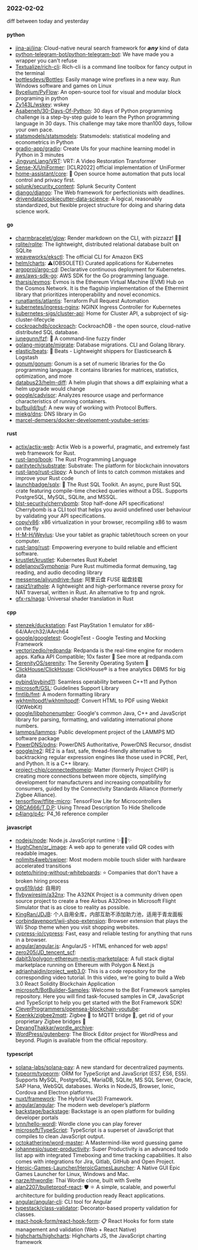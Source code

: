 ### 2022-02-02
diff between today and yesterday

#### python
* [jina-ai/jina](https://github.com/jina-ai/jina): Cloud-native neural search framework for 𝙖𝙣𝙮 kind of data
* [python-telegram-bot/python-telegram-bot](https://github.com/python-telegram-bot/python-telegram-bot): We have made you a wrapper you can't refuse
* [Textualize/rich-cli](https://github.com/Textualize/rich-cli): Rich-cli is a command line toolbox for fancy output in the terminal
* [bottlesdevs/Bottles](https://github.com/bottlesdevs/Bottles): Easily manage wine prefixes in a new way. Run Windows software and games on Linux
* [Bycelium/PyFlow](https://github.com/Bycelium/PyFlow): An open-source tool for visual and modular block programing in python
* [Zy143L/wskey](https://github.com/Zy143L/wskey): wskey
* [Asabeneh/30-Days-Of-Python](https://github.com/Asabeneh/30-Days-Of-Python): 30 days of Python programming challenge is a step-by-step guide to learn the Python programming language in 30 days. This challenge may take more than100 days, follow your own pace.
* [statsmodels/statsmodels](https://github.com/statsmodels/statsmodels): Statsmodels: statistical modeling and econometrics in Python
* [gradio-app/gradio](https://github.com/gradio-app/gradio): Create UIs for your machine learning model in Python in 3 minutes
* [JingyunLiang/VRT](https://github.com/JingyunLiang/VRT): VRT: A Video Restoration Transformer
* [Sense-X/UniFormer](https://github.com/Sense-X/UniFormer): [ICLR2022] official implementation of UniFormer
* [home-assistant/core](https://github.com/home-assistant/core): 🏡 Open source home automation that puts local control and privacy first.
* [splunk/security_content](https://github.com/splunk/security_content): Splunk Security Content
* [django/django](https://github.com/django/django): The Web framework for perfectionists with deadlines.
* [drivendata/cookiecutter-data-science](https://github.com/drivendata/cookiecutter-data-science): A logical, reasonably standardized, but flexible project structure for doing and sharing data science work.

#### go
* [charmbracelet/glow](https://github.com/charmbracelet/glow): Render markdown on the CLI, with pizzazz! 💅🏻
* [rqlite/rqlite](https://github.com/rqlite/rqlite): The lightweight, distributed relational database built on SQLite
* [weaveworks/eksctl](https://github.com/weaveworks/eksctl): The official CLI for Amazon EKS
* [helm/charts](https://github.com/helm/charts): ⚠️(OBSOLETE) Curated applications for Kubernetes
* [argoproj/argo-cd](https://github.com/argoproj/argo-cd): Declarative continuous deployment for Kubernetes.
* [aws/aws-sdk-go](https://github.com/aws/aws-sdk-go): AWS SDK for the Go programming language.
* [tharsis/evmos](https://github.com/tharsis/evmos): Evmos is the Ethereum Virtual Machine (EVM) Hub on the Cosmos Network. It is the flagship implementation of the Ethermint library that prioritizes interoperability and novel economics.
* [runatlantis/atlantis](https://github.com/runatlantis/atlantis): Terraform Pull Request Automation
* [kubernetes/ingress-nginx](https://github.com/kubernetes/ingress-nginx): NGINX Ingress Controller for Kubernetes
* [kubernetes-sigs/cluster-api](https://github.com/kubernetes-sigs/cluster-api): Home for Cluster API, a subproject of sig-cluster-lifecycle
* [cockroachdb/cockroach](https://github.com/cockroachdb/cockroach): CockroachDB - the open source, cloud-native distributed SQL database.
* [junegunn/fzf](https://github.com/junegunn/fzf): 🌸 A command-line fuzzy finder
* [golang-migrate/migrate](https://github.com/golang-migrate/migrate): Database migrations. CLI and Golang library.
* [elastic/beats](https://github.com/elastic/beats): 🐠 Beats - Lightweight shippers for Elasticsearch & Logstash
* [gonum/gonum](https://github.com/gonum/gonum): Gonum is a set of numeric libraries for the Go programming language. It contains libraries for matrices, statistics, optimization, and more
* [databus23/helm-diff](https://github.com/databus23/helm-diff): A helm plugin that shows a diff explaining what a helm upgrade would change
* [google/cadvisor](https://github.com/google/cadvisor): Analyzes resource usage and performance characteristics of running containers.
* [bufbuild/buf](https://github.com/bufbuild/buf): A new way of working with Protocol Buffers.
* [miekg/dns](https://github.com/miekg/dns): DNS library in Go
* [marcel-dempers/docker-development-youtube-series](https://github.com/marcel-dempers/docker-development-youtube-series): 

#### rust
* [actix/actix-web](https://github.com/actix/actix-web): Actix Web is a powerful, pragmatic, and extremely fast web framework for Rust.
* [rust-lang/book](https://github.com/rust-lang/book): The Rust Programming Language
* [paritytech/substrate](https://github.com/paritytech/substrate): Substrate: The platform for blockchain innovators
* [rust-lang/rust-clippy](https://github.com/rust-lang/rust-clippy): A bunch of lints to catch common mistakes and improve your Rust code
* [launchbadge/sqlx](https://github.com/launchbadge/sqlx): 🧰 The Rust SQL Toolkit. An async, pure Rust SQL crate featuring compile-time checked queries without a DSL. Supports PostgreSQL, MySQL, SQLite, and MSSQL.
* [blst-security/cherrybomb](https://github.com/blst-security/cherrybomb): Stop half-done API specifications! Cherrybomb is a CLI tool that helps you avoid undefined user behaviour by validating your API specifications.
* [copy/v86](https://github.com/copy/v86): x86 virtualization in your browser, recompiling x86 to wasm on the fly
* [H-M-H/Weylus](https://github.com/H-M-H/Weylus): Use your tablet as graphic tablet/touch screen on your computer.
* [rust-lang/rust](https://github.com/rust-lang/rust): Empowering everyone to build reliable and efficient software.
* [krustlet/krustlet](https://github.com/krustlet/krustlet): Kubernetes Rust Kubelet
* [pdeljanov/Symphonia](https://github.com/pdeljanov/Symphonia): Pure Rust multimedia format demuxing, tag reading, and audio decoding library
* [messense/aliyundrive-fuse](https://github.com/messense/aliyundrive-fuse): 阿里云盘 FUSE 磁盘挂载
* [rapiz1/rathole](https://github.com/rapiz1/rathole): A lightweight and high-performance reverse proxy for NAT traversal, written in Rust. An alternative to frp and ngrok.
* [gfx-rs/naga](https://github.com/gfx-rs/naga): Universal shader translation in Rust

#### cpp
* [stenzek/duckstation](https://github.com/stenzek/duckstation): Fast PlayStation 1 emulator for x86-64/AArch32/AArch64
* [google/googletest](https://github.com/google/googletest): GoogleTest - Google Testing and Mocking Framework
* [vectorizedio/redpanda](https://github.com/vectorizedio/redpanda): Redpanda is the real-time engine for modern apps. Kafka API Compatible; 10x faster 🚀 See more at redpanda.com
* [SerenityOS/serenity](https://github.com/SerenityOS/serenity): The Serenity Operating System 🐞
* [ClickHouse/ClickHouse](https://github.com/ClickHouse/ClickHouse): ClickHouse® is a free analytics DBMS for big data
* [pybind/pybind11](https://github.com/pybind/pybind11): Seamless operability between C++11 and Python
* [microsoft/GSL](https://github.com/microsoft/GSL): Guidelines Support Library
* [fmtlib/fmt](https://github.com/fmtlib/fmt): A modern formatting library
* [wkhtmltopdf/wkhtmltopdf](https://github.com/wkhtmltopdf/wkhtmltopdf): Convert HTML to PDF using Webkit (QtWebKit)
* [google/libphonenumber](https://github.com/google/libphonenumber): Google's common Java, C++ and JavaScript library for parsing, formatting, and validating international phone numbers.
* [lammps/lammps](https://github.com/lammps/lammps): Public development project of the LAMMPS MD software package
* [PowerDNS/pdns](https://github.com/PowerDNS/pdns): PowerDNS Authoritative, PowerDNS Recursor, dnsdist
* [google/re2](https://github.com/google/re2): RE2 is a fast, safe, thread-friendly alternative to backtracking regular expression engines like those used in PCRE, Perl, and Python. It is a C++ library.
* [project-chip/connectedhomeip](https://github.com/project-chip/connectedhomeip): Matter (formerly Project CHIP) is creating more connections between more objects, simplifying development for manufacturers and increasing compatibility for consumers, guided by the Connectivity Standards Alliance (formerly Zigbee Alliance).
* [tensorflow/tflite-micro](https://github.com/tensorflow/tflite-micro): TensorFlow Lite for Microcontrollers
* [ORCA666/T.D.P](https://github.com/ORCA666/T.D.P): Using Thread Description To Hide Shellcode
* [p4lang/p4c](https://github.com/p4lang/p4c): P4_16 reference compiler

#### javascript
* [nodejs/node](https://github.com/nodejs/node): Node.js JavaScript runtime ✨🐢🚀✨
* [HughChen/qr_image](https://github.com/HughChen/qr_image): A web app to generate valid QR codes with readable images.
* [nolimits4web/swiper](https://github.com/nolimits4web/swiper): Most modern mobile touch slider with hardware accelerated transitions
* [poteto/hiring-without-whiteboards](https://github.com/poteto/hiring-without-whiteboards): ⭐️ Companies that don't have a broken hiring process
* [gys619/jdd](https://github.com/gys619/jdd): 自用的
* [flybywiresim/a32nx](https://github.com/flybywiresim/a32nx): The A32NX Project is a community driven open source project to create a free Airbus A320neo in Microsoft Flight Simulator that is as close to reality as possible.
* [KingRan/JDJB](https://github.com/KingRan/JDJB): 个人自用全库，内部互助不添加助力池，适用于青龙面板
* [corbindavenport/wii-shop-extension](https://github.com/corbindavenport/wii-shop-extension): Browser extension that plays the Wii Shop theme when you visit shopping websites.
* [cypress-io/cypress](https://github.com/cypress-io/cypress): Fast, easy and reliable testing for anything that runs in a browser.
* [angular/angular.js](https://github.com/angular/angular.js): AngularJS - HTML enhanced for web apps!
* [zero205/JD_tencent_scf](https://github.com/zero205/JD_tencent_scf): 
* [dabit3/polygon-ethereum-nextjs-marketplace](https://github.com/dabit3/polygon-ethereum-nextjs-marketplace): A full stack digital marketplace running on Ethereum with Polygon & Next.js
* [adrianhajdin/project_web3.0](https://github.com/adrianhajdin/project_web3.0): This is a code repository for the corresponding video tutorial. In this video, we're going to build a Web 3.0 React Solidity Blockchain Application
* [microsoft/BotBuilder-Samples](https://github.com/microsoft/BotBuilder-Samples): Welcome to the Bot Framework samples repository. Here you will find task-focused samples in C#, JavaScript and TypeScript to help you get started with the Bot Framework SDK!
* [CleverProgrammers/opensea-blockchain-youtube](https://github.com/CleverProgrammers/opensea-blockchain-youtube): 
* [Koenkk/zigbee2mqtt](https://github.com/Koenkk/zigbee2mqtt): Zigbee 🐝 to MQTT bridge 🌉, get rid of your proprietary Zigbee bridges 🔨
* [DevangThakkar/wordle_archive](https://github.com/DevangThakkar/wordle_archive): 
* [WordPress/gutenberg](https://github.com/WordPress/gutenberg): The Block Editor project for WordPress and beyond. Plugin is available from the official repository.

#### typescript
* [solana-labs/solana-pay](https://github.com/solana-labs/solana-pay): A new standard for decentralized payments.
* [typeorm/typeorm](https://github.com/typeorm/typeorm): ORM for TypeScript and JavaScript (ES7, ES6, ES5). Supports MySQL, PostgreSQL, MariaDB, SQLite, MS SQL Server, Oracle, SAP Hana, WebSQL databases. Works in NodeJS, Browser, Ionic, Cordova and Electron platforms.
* [nuxt/framework](https://github.com/nuxt/framework): The Hybrid Vue(3) Framework.
* [angular/angular](https://github.com/angular/angular): The modern web developer’s platform
* [backstage/backstage](https://github.com/backstage/backstage): Backstage is an open platform for building developer portals
* [lynn/hello-wordl](https://github.com/lynn/hello-wordl): Wordle clone you can play forever
* [microsoft/TypeScript](https://github.com/microsoft/TypeScript): TypeScript is a superset of JavaScript that compiles to clean JavaScript output.
* [octokatherine/word-master](https://github.com/octokatherine/word-master): A Mastermind-like word guessing game
* [johannesjo/super-productivity](https://github.com/johannesjo/super-productivity): Super Productivity is an advanced todo list app with integrated Timeboxing and time tracking capabilities. It also comes with integrations for Jira, Gitlab, GitHub and Open Project.
* [Heroic-Games-Launcher/HeroicGamesLauncher](https://github.com/Heroic-Games-Launcher/HeroicGamesLauncher): A Native GUI Epic Games Launcher for Linux, Windows and Mac.
* [narze/thwordle](https://github.com/narze/thwordle): Thai Wordle clone, built with Svelte
* [alan2207/bulletproof-react](https://github.com/alan2207/bulletproof-react): 🛡️ ⚛️ A simple, scalable, and powerful architecture for building production ready React applications.
* [angular/angular-cli](https://github.com/angular/angular-cli): CLI tool for Angular
* [typestack/class-validator](https://github.com/typestack/class-validator): Decorator-based property validation for classes.
* [react-hook-form/react-hook-form](https://github.com/react-hook-form/react-hook-form): 📋 React Hooks for form state management and validation (Web + React Native)
* [highcharts/highcharts](https://github.com/highcharts/highcharts): Highcharts JS, the JavaScript charting framework
